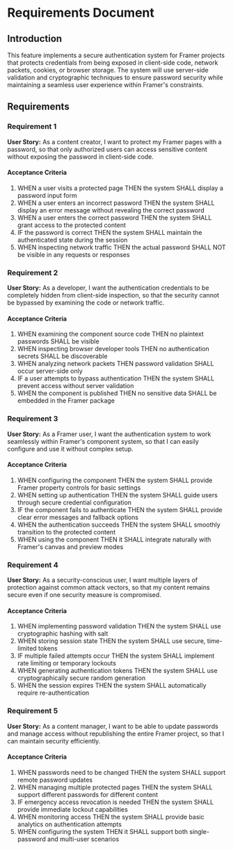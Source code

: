 # Requirements Document

## Introduction

This feature implements a secure authentication system for Framer projects that protects credentials from being exposed in client-side code, network packets, cookies, or browser storage. The system will use server-side validation and cryptographic techniques to ensure password security while maintaining a seamless user experience within Framer's constraints.

## Requirements

### Requirement 1

**User Story:** As a content creator, I want to protect my Framer pages with a password, so that only authorized users can access sensitive content without exposing the password in client-side code.

#### Acceptance Criteria

1. WHEN a user visits a protected page THEN the system SHALL display a password input form
2. WHEN a user enters an incorrect password THEN the system SHALL display an error message without revealing the correct password
3. WHEN a user enters the correct password THEN the system SHALL grant access to the protected content
4. IF the password is correct THEN the system SHALL maintain the authenticated state during the session
5. WHEN inspecting network traffic THEN the actual password SHALL NOT be visible in any requests or responses

### Requirement 2

**User Story:** As a developer, I want the authentication credentials to be completely hidden from client-side inspection, so that the security cannot be bypassed by examining the code or network traffic.

#### Acceptance Criteria

1. WHEN examining the component source code THEN no plaintext passwords SHALL be visible
2. WHEN inspecting browser developer tools THEN no authentication secrets SHALL be discoverable
3. WHEN analyzing network packets THEN password validation SHALL occur server-side only
4. IF a user attempts to bypass authentication THEN the system SHALL prevent access without server validation
5. WHEN the component is published THEN no sensitive data SHALL be embedded in the Framer package

### Requirement 3

**User Story:** As a Framer user, I want the authentication system to work seamlessly within Framer's component system, so that I can easily configure and use it without complex setup.

#### Acceptance Criteria

1. WHEN configuring the component THEN the system SHALL provide Framer property controls for basic settings
2. WHEN setting up authentication THEN the system SHALL guide users through secure credential configuration
3. IF the component fails to authenticate THEN the system SHALL provide clear error messages and fallback options
4. WHEN the authentication succeeds THEN the system SHALL smoothly transition to the protected content
5. WHEN using the component THEN it SHALL integrate naturally with Framer's canvas and preview modes

### Requirement 4

**User Story:** As a security-conscious user, I want multiple layers of protection against common attack vectors, so that my content remains secure even if one security measure is compromised.

#### Acceptance Criteria

1. WHEN implementing password validation THEN the system SHALL use cryptographic hashing with salt
2. WHEN storing session state THEN the system SHALL use secure, time-limited tokens
3. IF multiple failed attempts occur THEN the system SHALL implement rate limiting or temporary lockouts
4. WHEN generating authentication tokens THEN the system SHALL use cryptographically secure random generation
5. WHEN the session expires THEN the system SHALL automatically require re-authentication

### Requirement 5

**User Story:** As a content manager, I want to be able to update passwords and manage access without republishing the entire Framer project, so that I can maintain security efficiently.

#### Acceptance Criteria

1. WHEN passwords need to be changed THEN the system SHALL support remote password updates
2. WHEN managing multiple protected pages THEN the system SHALL support different passwords for different content
3. IF emergency access revocation is needed THEN the system SHALL provide immediate lockout capabilities
4. WHEN monitoring access THEN the system SHALL provide basic analytics on authentication attempts
5. WHEN configuring the system THEN it SHALL support both single-password and multi-user scenarios